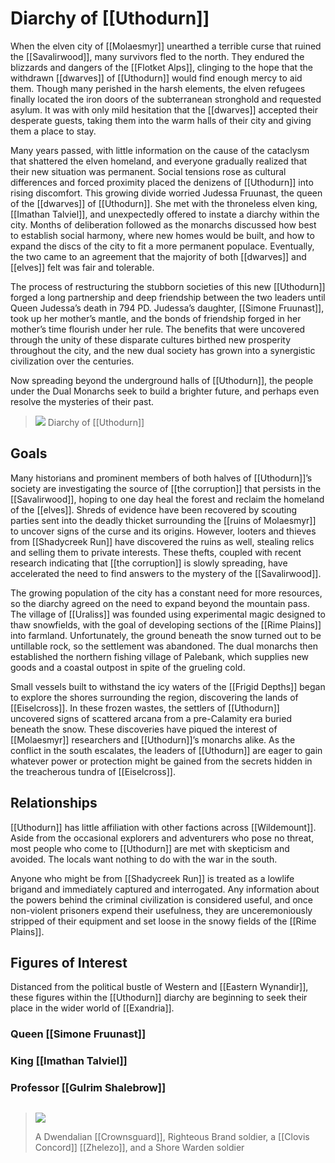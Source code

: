 # Diarchy of [[Uthodurn]]

When the elven city of [[Molaesmyr]] unearthed a terrible curse that ruined the [[Savalirwood]], many survivors fled to the north. They endured the blizzards and dangers of the [[Flotket Alps]], clinging to the hope that the withdrawn [[dwarves]] of [[Uthodurn]] would find enough mercy to aid them. Though many perished in the harsh elements, the elven refugees finally located the iron doors of the subterranean stronghold and requested asylum. It was with only mild hesitation that the [[dwarves]] accepted their desperate guests, taking them into the warm halls of their city and giving them a place to stay.

Many years passed, with little information on the cause of the cataclysm that shattered the elven homeland, and everyone gradually realized that their new situation was permanent. Social tensions rose as cultural differences and forced proximity placed the denizens of [[Uthodurn]] into rising discomfort. This growing divide worried Judessa Fruunast, the queen of the [[dwarves]] of [[Uthodurn]]. She met with the throneless elven king, [[Imathan Talviel]], and unexpectedly offered to instate a diarchy within the city. Months of deliberation followed as the monarchs discussed how best to establish social harmony, where new homes would be built, and how to expand the discs of the city to fit a more permanent populace. Eventually, the two came to an agreement that the majority of both [[dwarves]] and [[elves]] felt was fair and tolerable.

The process of restructuring the stubborn societies of this new [[Uthodurn]] forged a long partnership and deep friendship between the two leaders until Queen Judessa’s death in 794 PD. Judessa’s daughter, [[Simone Fruunast]], took up her mother’s mantle, and the bonds of friendship forged in her mother’s time flourish under her rule. The benefits that were uncovered through the unity of these disparate cultures birthed new prosperity throughout the city, and the new dual society has grown into a synergistic civilization over the centuries.

Now spreading beyond the underground halls of [[Uthodurn]], the people under the Dual Monarchs seek to build a brighter future, and perhaps even resolve the mysteries of their past.

> ![](https://media.dndbeyond.com/compendium-images/egtw/yDOyqyOocErRgYJK/02-11.png)
> Diarchy of [[Uthodurn]]

## Goals

Many historians and prominent members of both halves of [[Uthodurn]]’s society are investigating the source of [[the corruption]] that persists in the [[Savalirwood]], hoping to one day heal the forest and reclaim the homeland of the [[elves]]. Shreds of evidence have been recovered by scouting parties sent into the deadly thicket surrounding the [[ruins of Molaesmyr]] to uncover signs of the curse and its origins. However, looters and thieves from [[Shadycreek Run]] have discovered the ruins as well, stealing relics and selling them to private interests. These thefts, coupled with recent research indicating that [[the corruption]] is slowly spreading, have accelerated the need to find answers to the mystery of the [[Savalirwood]].

The growing population of the city has a constant need for more resources, so the diarchy agreed on the need to expand beyond the mountain pass. The village of [[Uraliss]] was founded using experimental magic designed to thaw snowfields, with the goal of developing sections of the [[Rime Plains]] into farmland. Unfortunately, the ground beneath the snow turned out to be untillable rock, so the settlement was abandoned. The dual monarchs then established the northern fishing village of Palebank, which supplies new goods and a coastal outpost in spite of the grueling cold.

Small vessels built to withstand the icy waters of the [[Frigid Depths]] began to explore the shores surrounding the region, discovering the lands of [[Eiselcross]]. In these frozen wastes, the settlers of [[Uthodurn]] uncovered signs of scattered arcana from a pre-Calamity era buried beneath the snow. These discoveries have piqued the interest of [[Molaesmyr]] researchers and [[Uthodurn]]’s monarchs alike. As the conflict in the south escalates, the leaders of [[Uthodurn]] are eager to gain whatever power or protection might be gained from the secrets hidden in the treacherous tundra of [[Eiselcross]].

## Relationships

[[Uthodurn]] has little affiliation with other factions across [[Wildemount]]. Aside from the occasional explorers and adventurers who pose no threat, most people who come to [[Uthodurn]] are met with skepticism and avoided. The locals want nothing to do with the war in the south.

Anyone who might be from [[Shadycreek Run]] is treated as a lowlife brigand and immediately captured and interrogated. Any information about the powers behind the criminal civilization is considered useful, and once non-violent prisoners expend their usefulness, they are unceremoniously stripped of their equipment and set loose in the snowy fields of the [[Rime Plains]].

## Figures of Interest

Distanced from the political bustle of Western and [[Eastern Wynandir]], these figures within the [[Uthodurn]] diarchy are beginning to seek their place in the wider world of [[Exandria]].

### Queen [[Simone Fruunast]]

### King [[Imathan Talviel]]

### Professor [[Gulrim Shalebrow]]

## 
> ![](https://media.dndbeyond.com/compendium-images/egtw/yDOyqyOocErRgYJK/02-07.png)
>
>  A Dwendalian [[Crownsguard]], Righteous Brand soldier, a [[Clovis Concord]] [[Zhelezo]], and a Shore Warden soldier